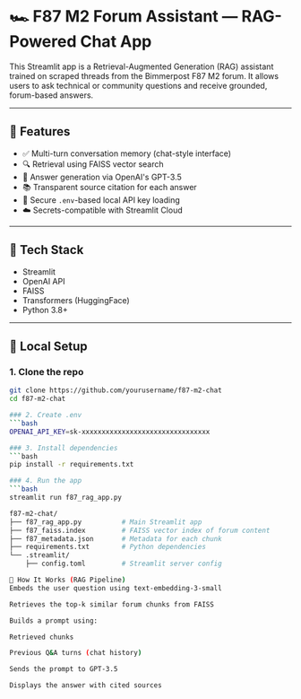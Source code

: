 # 🏎️ F87 M2 Forum Assistant — RAG-Powered Chat App

This Streamlit app is a Retrieval-Augmented Generation (RAG) assistant trained on scraped threads from the Bimmerpost F87 M2 forum. It allows users to ask technical or community questions and receive grounded, forum-based answers.

---

## 🚀 Features

- ✅ Multi-turn conversation memory (chat-style interface)
- 🔍 Retrieval using FAISS vector search
- 🧠 Answer generation via OpenAI's GPT-3.5
- 📚 Transparent source citation for each answer
- 🔐 Secure `.env`-based local API key loading
- ☁️ Secrets-compatible with Streamlit Cloud

---

## 🧱 Tech Stack

- Streamlit
- OpenAI API
- FAISS
- Transformers (HuggingFace)
- Python 3.8+

---

## 🧪 Local Setup

### 1. Clone the repo
```bash
git clone https://github.com/yourusername/f87-m2-chat
cd f87-m2-chat

### 2. Create .env
```bash
OPENAI_API_KEY=sk-xxxxxxxxxxxxxxxxxxxxxxxxxxxxxxxx

### 3. Install dependencies
```bash
pip install -r requirements.txt

### 4. Run the app
```bash
streamlit run f87_rag_app.py

f87-m2-chat/
├── f87_rag_app.py          # Main Streamlit app
├── f87_faiss.index         # FAISS vector index of forum content
├── f87_metadata.json       # Metadata for each chunk
├── requirements.txt        # Python dependencies
└── .streamlit/
    ├── config.toml         # Streamlit server config

📖 How It Works (RAG Pipeline)
Embeds the user question using text-embedding-3-small

Retrieves the top-k similar forum chunks from FAISS

Builds a prompt using:

Retrieved chunks

Previous Q&A turns (chat history)

Sends the prompt to GPT-3.5

Displays the answer with cited sources

